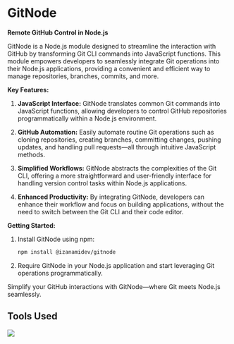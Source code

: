 



# GitNode
**Remote GitHub Control in Node.js**

GitNode is a Node.js module designed to streamline the interaction with GitHub by transforming Git CLI commands into JavaScript functions. This module empowers developers to seamlessly integrate Git operations into their Node.js applications, providing a convenient and efficient way to manage repositories, branches, commits, and more.

**Key Features:**

1. **JavaScript Interface:** GitNode translates common Git commands into JavaScript functions, allowing developers to control GitHub repositories programmatically within a Node.js environment.

2. **GitHub Automation:** Easily automate routine Git operations such as cloning repositories, creating branches, committing changes, pushing updates, and handling pull requests—all through intuitive JavaScript methods.

3. **Simplified Workflows:** GitNode abstracts the complexities of the Git CLI, offering a more straightforward and user-friendly interface for handling version control tasks within Node.js applications.

4. **Enhanced Productivity:** By integrating GitNode, developers can enhance their workflow and focus on building applications, without the need to switch between the Git CLI and their code editor.


**Getting Started:**

1. Install GitNode using npm:

   ```bash
   npm install @izanamidev/gitnode
   ```

2. Require GitNode in your Node.js application and start leveraging Git operations programmatically.

Simplify your GitHub interactions with GitNode—where Git meets Node.js seamlessly.

## Tools Used
<img src="https://skillicons.dev/icons?i=npm,git,nodejs,javascript" />